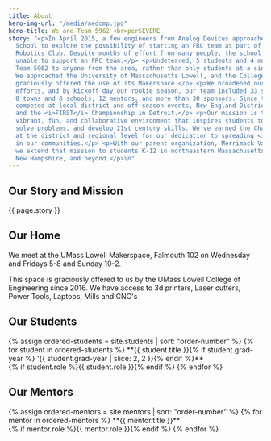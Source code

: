 ```yaml
---
title: About
hero-img-url: "/media/nedcmp.jpg"
hero-title: We are Team 5962 <br>perSEVERE
story: "<p>In April 2015, a few engineers from Analog Devices approached Dracut High
  School to explore the possibility of starting an FRC team as part of the school's
  Robotics Club. Despite months of effort from many people, the school was, unfortunately,
  unable to support an FRC team.</p> <p>Undeterred, 5 students and 4 mentors opened
  Team 5962 to anyone from the area, rather than only students at a single high school.
  We approached the University of Massachusetts Lowell, and the College of Engineering
  graciously offered the use of its Makerspace.</p> <p>We broadened our recruiting
  efforts, and by kickoff day our rookie season, our team included 33 students from
  8 towns and 8 schools, 12 mentors, and more than 30 sponsors. Since then, we've
  competed at local district and off-season events, New England District Championships,
  and the <i>FIRST</i> Championship in Detroit.</p> <p>Our mission is to foster a
  vibrant, fun, and collaborative environment that inspires students to explore STEM,
  solve problems, and develop 21st century skills. We've earned the Chairman's Award
  at the district and regional level for our dedication to spreading <i>FIRST</i>
  in our communities.</p> <p>With our parent organization, Merrimack Valley Robotics,
  we extend that mission to students K-12 in northeastern Massachusetts, southern
  New Hampshire, and beyond.</p>\n"
---
```


## Our Story and Mission

<article markdown="1">
{{ page.story }}
</article

<div class="divider"></div>

## Our Home
We meet at the UMass Lowell Makerspace, Falmouth 102 on Wednesday and Fridays 5-8 and Sunday 10-2.


This space is graciously offered to us by the UMass Lowell College of Engineering since 2016. We have access to 3d printers, Laser cutters, Power Tools, Laptops, Mills and CNC's


## Our Students

<article class="grid three-columns" markdown="1">
{% assign ordered-students = site.students | sort: "order-number" %}
{% for student in ordered-students %}
**{{ student.title }}{% if student.grad-year %} '{{ student.grad-year | slice: 2, 2 }}{% endif %}**
<br>{% if student.role %}{{ student.role }}{% endif %}
{% endfor %}
</article>


<div class="divider"></div>

## Our Mentors

<article class="grid two-columns" markdown="1">
{% assign ordered-mentors = site.mentors | sort: "order-number" %}
{% for mentor in ordered-mentors %}
**{{ mentor.title }}**
<br>{% if mentor.role %}{{ mentor.role }}{% endif %}
{% endfor %}
</article>
